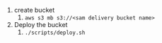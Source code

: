 1. create bucket
   1. `aws s3 mb s3://<sam delivery bucket name>`
2. Deploy the bucket
   1. `./scripts/deploy.sh`